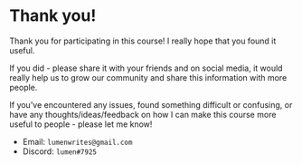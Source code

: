 # Thank you!
Thank you for participating in this course! I really hope that you found it useful.

If you did - please share it with your friends and on social media, it would really help us to grow our community and share this information with more people.

If you've encountered any issues, found something difficult or confusing, or have any thoughts/ideas/feedback on how I can make this course more useful to people - please let me know!

- Email: `lumenwrites@gmail.com`
- Discord: `lumen#7925`
